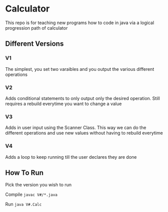 # Calculator
This repo is for teaching new programs how to code in java via a logical progression path of calculator

## Different Versions

### V1
The simplest, you set two varaibles and you output the various different operations

### V2
Adds conditional statements to only output only the desired operation. Still requires a rebuild everytime you want to change a value

### V3
Adds in user input using the Scanner Class. This way we can do the different operations and use new values without having to rebuild everytime

### V4
Adds a loop to keep running till the user declares they are done

## How To Run
Pick the version you wish to run

Compile
`javac V#/*.java`

Run
`java V#.Calc`


